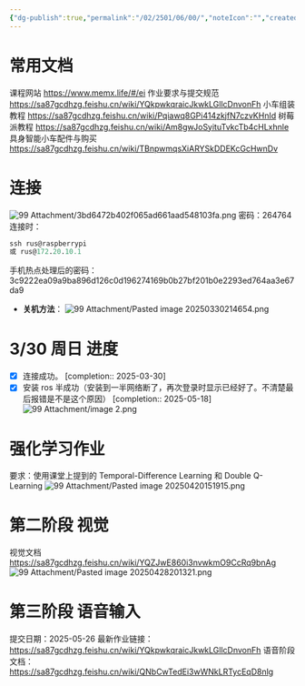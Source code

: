 ```yaml
---
{"dg-publish":true,"permalink":"/02/2501/06/00/","noteIcon":"","created":"2025-03-18T18:52","updated":"2025-07-01T13:38"}
---
```


# 常用文档
课程网站
https://www.memx.life/#/ei
作业要求与提交规范
https://sa87gcdhzg.feishu.cn/wiki/YQkpwkqraicJkwkLGllcDnvonFh
小车组装教程
https://sa87gcdhzg.feishu.cn/wiki/Pqiawq8GPi414zkjfN7czvKHnId
树莓派教程
https://sa87gcdhzg.feishu.cn/wiki/Am8gwJoSyituTvkcTb4cHLxhnle
具身智能小车配件与购买
https://sa87gcdhzg.feishu.cn/wiki/TBnpwmqsXiARYSkDDEKcGcHwnDv

# 连接
![99 Attachment/3bd6472b402f065ad661aad548103fa.png](/img/user/99%20Attachment/3bd6472b402f065ad661aad548103fa.png)
密码：264764
连接时：
```sql
ssh rus@raspberrypi
或 rus@172.20.10.1
```

手机热点处理后的密码：
3c9222ea09a9ba896d126c0d196274169b0b27bf201b0e2293ed764aa3e67da9
- **关机方法**：
![99 Attachment/Pasted image 20250330214654.png](/img/user/99%20Attachment/Pasted%20image%2020250330214654.png)
# 3/30 周日 进度
- [x] 连接成功。  [completion:: 2025-03-30]
- [x] 安装 ros 半成功（安装到一半网络断了，再次登录时显示已经好了。不清楚最后报错是不是这个原因） [completion:: 2025-05-18]
![99 Attachment/image 2.png](/img/user/99%20Attachment/image%202.png)

# 强化学习作业
要求：使用课堂上提到的 Temporal-Difference Learning 和 Double Q-Learning
![99 Attachment/Pasted image 20250420151915.png](/img/user/99%20Attachment/Pasted%20image%2020250420151915.png)


# 第二阶段 视觉
视觉文档
https://sa87gcdhzg.feishu.cn/wiki/YQZJwE860i3nvwkmO9CcRq9bnAg
![99 Attachment/Pasted image 20250428201321.png](/img/user/99%20Attachment/Pasted%20image%2020250428201321.png)
# 第三阶段 语音输入
提交日期：2025-05-26
最新作业链接：
https://sa87gcdhzg.feishu.cn/wiki/YQkpwkqraicJkwkLGllcDnvonFh
语音阶段文档：
https://sa87gcdhzg.feishu.cn/wiki/QNbCwTedEi3wWNkLRTycEqD8nlg